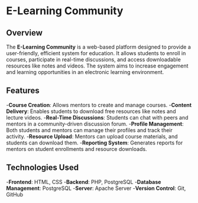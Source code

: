 # E-Learning Community

## Overview
The **E-Learning Community** is a web-based platform designed to provide a user-friendly, efficient system for education. It allows students to enroll in courses, participate in real-time discussions, and access downloadable resources like notes and videos. The system aims to increase engagement and learning opportunities in an electronic learning environment.

## Features
-**Course Creation**: Allows mentors to create and manage courses.
-**Content Delivery**: Enables students to download free resources like notes and lecture videos.
-**Real-Time Discussions**: Students can chat with peers and mentors in a community-driven discussion forum.
-**Profile Management**: Both students and mentors can manage their profiles and track their activity.
-**Resource Upload**: Mentors can upload course materials, and students can download them.
-**Reporting System**: Generates reports for mentors on student enrollments and resource downloads.

## Technologies Used
-**Frontend**: HTML, CSS
-**Backend**: PHP, PostgreSQL
-**Database Management**: PostgreSQL
-**Server**: Apache Server
-**Version Control**: Git, GitHub

